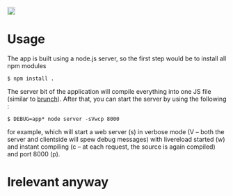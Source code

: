 <a href="http://zenhub.io" target="_blank"><img src="https://raw.githubusercontent.com/ZenHubIO/support/master/zenhub-badge.png" height="18px" alt="Powered by ZenHub"/></a>

# Usage

The app is built using a node.js server, so the first step would be to install all npm modules

    $ npm install .

The server bit of the application will compile everything into one JS file (similar to [brunch](http://brunch.io/)).
After that, you can start the server by using the following  :

    $ DEBUG=app* node server -sVwcp 8000

for example, which will start a web server (s) in verbose mode (V – both the server and clientside will spew debug messages) with livereload started (w) and instant compiling (c – at each request, the source is again compiled) and port 8000 (p).

# Irelevant anyway
